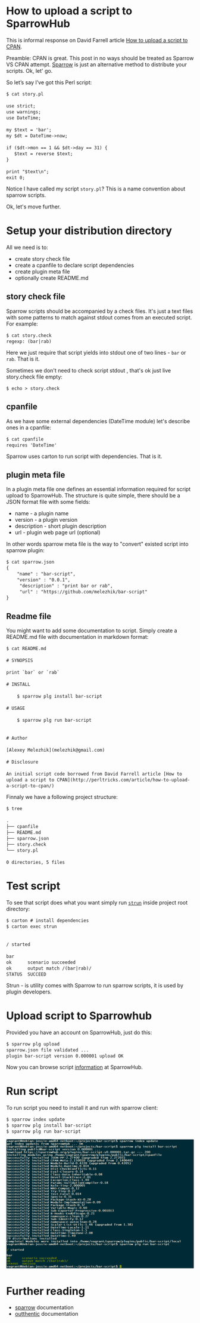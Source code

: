 # How to upload a script to SparrowHub

This is informal response on David Farrell article [How to upload a script to CPAN](http://perltricks.com/article/how-to-upload-a-script-to-cpan/).

Preamble: CPAN is great. This post in no ways should be treated as Sparrow VS CPAN attempt. [Sparrow](https://metacpan.org/pod/Sparrow) is just an alternative method
to distribute your scripts. Ok, let' go.


So let’s say I’ve got this Perl script:

```
$ cat story.pl

use strict;
use warnings;
use DateTime;

my $text = 'bar';
my $dt = DateTime->now;

if ($dt->mon == 1 && $dt->day == 31) {
   $text = reverse $text;
}

print "$text\n";
exit 0;
```

Notice I have called my script `story.pl`? This is a name convention about sparrow scripts.

Ok, let's move further.


# Setup your distribution directory

All we need is to:

* create story check file
* create a cpanfile to declare script dependencies
* create plugin meta file
* optionally create README.md


## story check file

Sparrow scripts should be accompanied by a check files. It's just a text files with some patterns to match against stdout comes from an executed script. For example:


```
$ cat story.check  
regexp: (bar|rab)
```

Here we just require that script yields into stdout one of two lines - `bar` or `rab`. That is it.

Sometimes we don't need to check script stdout , that's ok just live story.check file empty:

```
$ echo > story.check
```

## cpanfile

As we have some external dependencies (DateTime module) let's describe ones in a cpanfile:

```
$ cat cpanfile
requires 'DateTime'
```

Sparrow uses carton to run script with dependencies. That is it.


## plugin meta file

In a plugin meta file one defines an essential information required for script upload to SparrowHub. The structure is quite simple, 
there should be a JSON format file with some fields:


* name - a plugin name
* version - a plugin version
* description - short plugin description
* url - plugin web page url (optional)

In other words sparrow meta file is the way to "convert" existed script into sparrow plugin:

```
$ cat sparrow.json
{
    "name" : "bar-script",
    "version" : "0.0.1",
     "description" : "print bar or rab",
     "url" : "https://github.com/melezhik/bar-script"
}
```

## Readme file

You might want to add some documentation to script. Simply create a README.md file with documentation in markdown format:

```
$ cat README.md

# SYNOPSIS

print `bar` or `rab`

# INSTALL

    $ sparrow plg install bar-script

# USAGE

    $ sparrow plg run bar-script
    

# Author

[Alexey Melezhik](melezhik@gmail.com)

# Disclosure

An initial script code borrowed from David Farrell article [How to upload a script to CPAN](http://perltricks.com/article/how-to-upload-a-script-to-cpan/)
```

Finnaly we have a following project structure:

```
$ tree

.
├── cpanfile
├── README.md
├── sparrow.json
├── story.check
└── story.pl

0 directories, 5 files

```


# Test script

To see that script does what you want simply run [`strun`](https://metacpan.org/pod/Outthentic#Story-runner) inside project root directory:

```
$ carton # install dependencies
$ carton exec strun


/ started

bar
ok      scenario succeeded
ok      output match /(bar|rab)/
STATUS  SUCCEED

```

Strun - is utility comes with Sparrow to run sparrow scripts, it is used by plugin developers.

# Upload script to Sparrowhub

Provided you have an account on SparrowHub, just do this:


```
$ sparrow plg upload
sparrow.json file validated ...
plugin bar-script version 0.000001 upload OK
```

Now you can browse script [information](https://sparrowhub.org/info/bar-script) at SparrowHub.

# Run script

To run script you need to install it and run with sparrow client:

```
$ sparrow index update
$ sparrow plg install bar-script
$ sparrow plg run bar-script
```

![sparrow-bar-script.png](https://raw.githubusercontent.com/melezhik/screenshots/master/sparrow-bar-script.png)


# Further reading

* [sparrow](https://metacpan.org/pod/Sparrow) documentation
* [outthentic](https://metacpan.org/pod/Outthentic) documentation

